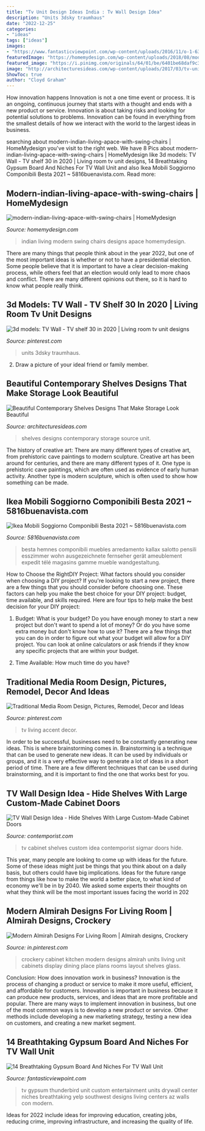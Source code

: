```yaml
---
title: "Tv Unit Design Ideas India : Tv Wall Design Idea"
description: "Units 3dsky traumhaus"
date: "2022-12-25"
categories:
- "ideas"
tags: ["ideas"]
images:
- "https://www.fantasticviewpoint.com/wp-content/uploads/2016/11/o-1-634x401.jpg"
featuredImage: "https://homemydesign.com/wp-content/uploads/2018/08/modern-indian-living-apace-with-swing-chairs.jpg"
featured_image: "https://i.pinimg.com/originals/64/01/be/6401be68daf9c35ffe26ef945e4dd4fc.jpg"
image: "http://architecturesideas.com/wp-content/uploads/2017/03/tv-unit-design.jpg"
ShowToc: true
author: "Cloyd Graham"
---
```



How innovation happens
Innovation is not a one time event or process. It is an ongoing, continuous journey that starts with a thought and ends with a new product or service. Innovation is about taking risks and looking for potential solutions to problems. Innovation can be found in everything from the smallest details of how we interact with the world to the largest ideas in business.

	

		
searching about modern-indian-living-apace-with-swing-chairs | HomeMydesign you've visit to the right web. We have 8 Pics about modern-indian-living-apace-with-swing-chairs | HomeMydesign like 3d models: TV Wall - TV shelf 30 in 2020 | Living room tv unit designs, 14 Breathtaking Gypsum Board And Niches For TV Wall Unit and also Ikea Mobili Soggiorno Componibili Besta 2021 ~ 5816buenavista.com. Read more:
		
    
## Modern-indian-living-apace-with-swing-chairs | HomeMydesign

<img loading=lazy src="https://homemydesign.com/wp-content/uploads/2018/08/modern-indian-living-apace-with-swing-chairs.jpg" onerror="this.onerror=null;this.src='https://tse4.mm.bing.net/th?id=OIP.AWNfw22Z4b9t2cCLeCq-9wHaF7&amp;pid=15.1';" alt="modern-indian-living-apace-with-swing-chairs | HomeMydesign">

_Source: homemydesign.com_

>indian living modern swing chairs designs apace homemydesign. 

	

There are many things that people think about in the year 2022, but one of the most important ideas is whether or not to have a presidential election. Some people believe that it is important to have a clear decision-making process, while others feel that an election would only lead to more chaos and conflict. There are many different opinions out there, so it is hard to know what people really think.

    
## 3d Models: TV Wall - TV Shelf 30 In 2020 | Living Room Tv Unit Designs

<img loading=lazy src="https://i.pinimg.com/736x/49/09/93/490993745f7ba7034a57643f40ac218a.jpg" onerror="this.onerror=null;this.src='https://tse2.mm.bing.net/th?id=OIP.a0NXBSF1OW0k4LH6FKhvzAHaHa&amp;pid=15.1';" alt="3d models: TV Wall - TV shelf 30 in 2020 | Living room tv unit designs">

_Source: pinterest.com_

>units 3dsky traumhaus. 

	

2. Draw a picture of your ideal friend or family member.

    
## Beautiful Contemporary Shelves Designs That Make Storage Look Beautiful

<img loading=lazy src="http://architecturesideas.com/wp-content/uploads/2017/03/tv-unit-design.jpg" onerror="this.onerror=null;this.src='https://tse2.mm.bing.net/th?id=OIP.6ScB2TSaLSgcGRmGyEPnpwHaHa&amp;pid=15.1';" alt="Beautiful Contemporary Shelves Designs That Make Storage Look Beautiful">

_Source: architecturesideas.com_

>shelves designs contemporary storage source unit. 

	

The history of creative art: There are many different types of creative art, from prehistoric cave paintings to modern sculpture.
Creative art has been around for centuries, and there are many different types of it. One type is prehistoric cave paintings, which are often used as evidence of early human activity. Another type is modern sculpture, which is often used to show how something can be made.

    
## Ikea Mobili Soggiorno Componibili Besta 2021 ~ 5816buenavista.com

<img loading=lazy src="https://i.pinimg.com/originals/64/01/be/6401be68daf9c35ffe26ef945e4dd4fc.jpg" onerror="this.onerror=null;this.src='https://tse1.mm.bing.net/th?id=OIP.xhJR5a8uZItF4RBm30ojCwHaJ4&amp;pid=15.1';" alt="Ikea Mobili Soggiorno Componibili Besta 2021 ~ 5816buenavista.com">

_Source: 5816buenavista.com_

>besta hemnes componibili muebles arredamento kallax salotto pensili esszimmer wohn ausgezeichnete fernseher gerät ameublement expedit télé magasins gamme mueble wandgestaltung. 

	

How to Choose the RightDIY Project: What factors should you consider when choosing a DIY project?
If you're looking to start a new project, there are a few things that you should consider before choosing one. These factors can help you make the best choice for your DIY project: budget, time available, and skills required. Here are four tips to help make the best decision for your DIY project:
1. Budget: What is your budget? Do you have enough money to start a new project but don't want to spend a lot of money? Or do you have some extra money but don't know how to use it? There are a few things that you can do in order to figure out what your budget will allow for a DIY project. You can look at online calculators or ask friends if they know any specific projects that are within your budget.

2. Time Available: How much time do you have?

    
## Traditional Media Room Design, Pictures, Remodel, Decor And Ideas

<img loading=lazy src="https://i.pinimg.com/736x/ce/11/35/ce113539f954460ba0d2c2c1a0aaf823--black-tv-wall-black-accent-wall-living-room.jpg" onerror="this.onerror=null;this.src='https://tse2.mm.bing.net/th?id=OIP.u3PE2XMkoCwvo5XB2HWRkAHaJ4&amp;pid=15.1';" alt="Traditional Media Room Design, Pictures, Remodel, Decor and Ideas">

_Source: pinterest.com_

>tv living accent decor. 

	

In order to be successful, businesses need to be constantly generating new ideas. This is where brainstorming comes in. Brainstorming is a technique that can be used to generate new ideas. It can be used by individuals or groups, and it is a very effective way to generate a lot of ideas in a short period of time. There are a few different techniques that can be used during brainstorming, and it is important to find the one that works best for you.

    
## TV Wall Design Idea - Hide Shelves With Large Custom-Made Cabinet Doors

<img loading=lazy src="http://www.contemporist.com/wp-content/uploads/2016/07/tv-cabinet_230716_04-800x1200.jpg" onerror="this.onerror=null;this.src='https://tse4.mm.bing.net/th?id=OIP.s8qgKjfzrHRREOpjwiJXcgHaLH&amp;pid=15.1';" alt="TV Wall Design Idea - Hide Shelves With Large Custom-Made Cabinet Doors">

_Source: contemporist.com_

>tv cabinet shelves custom idea contemporist sigmar doors hide. 

	

This year, many people are looking to come up with ideas for the future. Some of these ideas might just be things that you think about on a daily basis, but others could have big implications. Ideas for the future range from things like how to make the world a better place, to what kind of economy we'll be in by 2040. We asked some experts their thoughts on what they think will be the most important issues facing the world in 202
    
## Modern Almirah Designs For Living Room | Almirah Designs, Crockery

<img loading=lazy src="https://i.pinimg.com/736x/c1/c3/fa/c1c3fa664a2f1c31caef4dc820eeb438.jpg" onerror="this.onerror=null;this.src='https://tse1.mm.bing.net/th?id=OIP.dxCDgL6ciqYDfSAAN-KlfAHaJ4&amp;pid=15.1';" alt="Modern Almirah Designs For Living Room | Almirah designs, Crockery">

_Source: in.pinterest.com_

>crockery cabinet kitchen modern designs almirah units living unit cabinets display dining place plans rooms layout shelves glass. 

	

Conclusion: How does innovation work in business?
Innovation is the process of changing a product or service to make it more useful, efficient, and affordable for customers. Innovation is important in business because it can produce new products, services, and ideas that are more profitable and popular. There are many ways to implement innovation in business, but one of the most common ways is to develop a new product or service. Other methods include developing a new marketing strategy, testing a new idea on customers, and creating a new market segment.

    
## 14 Breathtaking Gypsum Board And Niches For TV Wall Unit

<img loading=lazy src="https://www.fantasticviewpoint.com/wp-content/uploads/2016/11/o-1-634x401.jpg" onerror="this.onerror=null;this.src='https://tse2.mm.bing.net/th?id=OIP.D8Q2HKF81qIy-zmXa_nn6gHaEr&amp;pid=15.1';" alt="14 Breathtaking Gypsum Board And Niches For TV Wall Unit">

_Source: fantasticviewpoint.com_

>tv gypsum thunderbird unit custom entertainment units drywall center niches breathtaking yelp southwest designs living centers az walls con modern. 

	

Ideas for 2022 include ideas for improving education, creating jobs, reducing crime, improving infrastructure, and increasing the quality of life.

